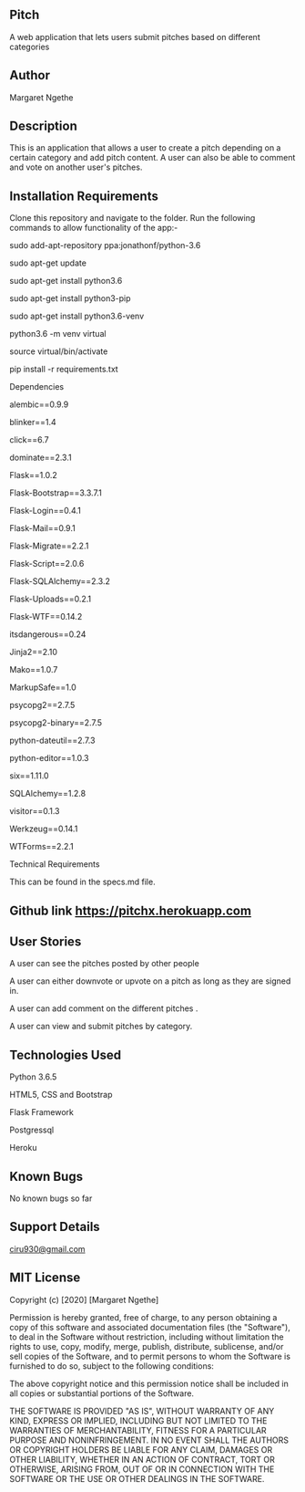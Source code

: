 ## Pitch
A web application that lets users submit pitches based on different categories

## Author
Margaret Ngethe



## Description
This is an application that allows a user to create a pitch depending on a certain category and add pitch content. A user can also be able to comment and vote on another user's pitches.

## Installation Requirements
Clone this repository and navigate to the folder. Run the following commands to allow functionality of the app:-

sudo add-apt-repository ppa:jonathonf/python-3.6

sudo apt-get update

sudo apt-get install python3.6

sudo apt-get install python3-pip

sudo apt-get install python3.6-venv

python3.6 -m venv virtual

source virtual/bin/activate

pip install -r requirements.txt

Dependencies

alembic==0.9.9

blinker==1.4

click==6.7

dominate==2.3.1

Flask==1.0.2

Flask-Bootstrap==3.3.7.1

Flask-Login==0.4.1

Flask-Mail==0.9.1

Flask-Migrate==2.2.1

Flask-Script==2.0.6

Flask-SQLAlchemy==2.3.2

Flask-Uploads==0.2.1

Flask-WTF==0.14.2

itsdangerous==0.24

Jinja2==2.10

Mako==1.0.7

MarkupSafe==1.0

psycopg2==2.7.5

psycopg2-binary==2.7.5

python-dateutil==2.7.3

python-editor==1.0.3

six==1.11.0

SQLAlchemy==1.2.8

visitor==0.1.3

Werkzeug==0.14.1

WTForms==2.2.1

Technical Requirements

This can be found in the specs.md file.

## Github link https://pitchx.herokuapp.com

## User Stories
A user can see the pitches posted by other people

A user can either downvote or upvote on a pitch as long as they are signed in.

A user can add comment on the different pitches .

A user can view and submit pitches by category.

## Technologies Used

Python 3.6.5

HTML5, CSS and Bootstrap

Flask Framework

Postgressql

Heroku

## Known Bugs

No known bugs so far

## Support Details

ciru930@gmail.com

## MIT License
Copyright (c) [2020] [Margaret Ngethe]

Permission is hereby granted, free of charge, to any person obtaining a copy
of this software and associated documentation files (the "Software"), to deal
in the Software without restriction, including without limitation the rights
to use, copy, modify, merge, publish, distribute, sublicense, and/or sell
copies of the Software, and to permit persons to whom the Software is
furnished to do so, subject to the following conditions:

The above copyright notice and this permission notice shall be included in all
copies or substantial portions of the Software.

THE SOFTWARE IS PROVIDED "AS IS", WITHOUT WARRANTY OF ANY KIND, EXPRESS OR
IMPLIED, INCLUDING BUT NOT LIMITED TO THE WARRANTIES OF MERCHANTABILITY,
FITNESS FOR A PARTICULAR PURPOSE AND NONINFRINGEMENT. IN NO EVENT SHALL THE
AUTHORS OR COPYRIGHT HOLDERS BE LIABLE FOR ANY CLAIM, DAMAGES OR OTHER
LIABILITY, WHETHER IN AN ACTION OF CONTRACT, TORT OR OTHERWISE, ARISING FROM,
OUT OF OR IN CONNECTION WITH THE SOFTWARE OR THE USE OR OTHER DEALINGS IN THE
SOFTWARE.
